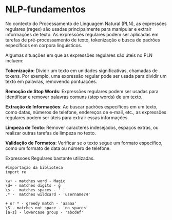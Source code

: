 # NLP-fundamentos

No contexto do Processamento de Linguagem Natural (PLN), as expressões regulares (regex) são usadas principalmente para manipular e extrair informações de texto. As expressões regulares podem ser aplicadas em tarefas de pré-processamento de texto, tokenização e busca de padrões específicos em corpora linguísticos.

Algumas situações em que as expressões regulares são úteis no PLN incluem:

**Tokenização**: Dividir um texto em unidades significativas, chamadas de tokens. Por exemplo, uma expressão regular pode ser usada para dividir um texto em palavras, removendo pontuações.

**Remoção de Stop Words**: Expressões regulares podem ser usadas para identificar e remover palavras comuns (stop words) de um texto.

**Extração de Informações**: Ao buscar padrões específicos em um texto, como datas, números de telefone, endereços de e-mail, etc., as expressões regulares podem ser úteis para extrair essas informações.

**Limpeza de Texto**: Remover caracteres indesejados, espaços extras, ou realizar outras tarefas de limpeza no texto.

**Validação de Formatos**: Verificar se o texto segue um formato específico, como um formato de data ou número de telefone.

Expressoes Regulares bastante utilizadas.
```
#importação da biblioteca 
import re

\w+ - matches word - Magic
\d+ - matches digits - g 
\s -  matches spaces - ' ' 
.* -  matches wildcard - 'username74' 

+ or * - greedy match - 'aaaaa' 
\S - matches not space - 'no_spaces'
[a-z] - lowercase group - 'abcdef'
```


